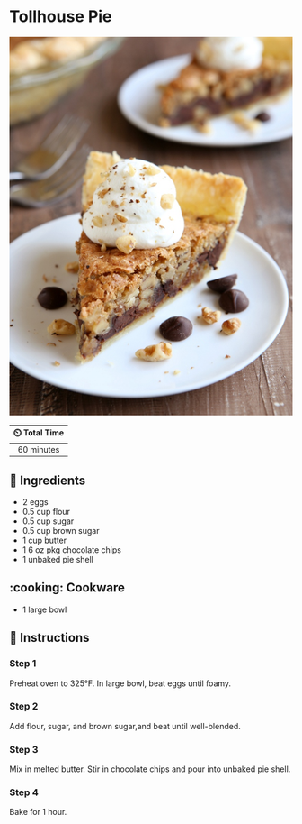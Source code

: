 # Tollhouse Pie

![Tollhouse Pie](../assets/images/tollhouse-pie.jpg)

| :timer_clock: Total Time |
|:-----------------------: |
| 60 minutes |

## :salt: Ingredients

- 2 eggs
- 0.5 cup flour
- 0.5 cup sugar
- 0.5 cup brown sugar
- 1 cup butter
- 1 6 oz pkg chocolate chips
- 1 unbaked pie shell

## :cooking: Cookware

- 1 large bowl

## :pencil: Instructions

### Step 1

Preheat oven to 325°F. In large bowl, beat eggs until foamy.

### Step 2

Add flour, sugar, and brown sugar,and beat until well-blended.

### Step 3

Mix in melted butter. Stir in chocolate chips and pour into unbaked pie shell.

### Step 4

Bake for 1 hour.
